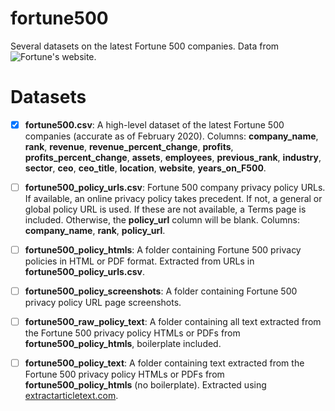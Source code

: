 # fortune500

Several datasets on the latest Fortune 500 companies. Data from ![Fortune's website](https://fortune.com/fortune500/2019/search/).

# Datasets

- [x] **fortune500.csv**: A high-level dataset of the latest Fortune 500 companies (accurate as of February 2020). Columns: **company_name**, **rank**, **revenue**, **revenue_percent_change**, **profits**, **profits_percent_change**, **assets**, **employees**, **previous_rank**, **industry**, **sector**, **ceo**, **ceo_title**, **location**,	**website**, **years_on_F500**.

- [ ] **fortune500_policy_urls.csv**: Fortune 500 company privacy policy URLs. If available, an online privacy policy takes precedent. If not, a general or global policy URL is used. If these are not available, a Terms page is included. Otherwise, the **policy_url** column will be blank. Columns: **company_name**, **rank**, **policy_url**. 

- [ ] **fortune500_policy_htmls**: A folder containing Fortune 500 privacy policies in HTML or PDF format. Extracted from URLs in **fortune500_policy_urls.csv**.

- [ ] **fortune500_policy_screenshots**: A folder containing Fortune 500 privacy policy URL page screenshots.

- [ ] **fortune500_raw_policy_text**: A folder containing all text extracted from the Fortune 500 privacy policy HTMLs or PDFs from **fortune500_policy_htmls**, boilerplate included.

- [ ] **fortune500_policy_text**: A folder containing text extracted from the Fortune 500 privacy policy HTMLs or PDFs from **fortune500_policy_htmls** (no boilerplate). Extracted using [extractarticletext.com](https://extractarticletext.com).
